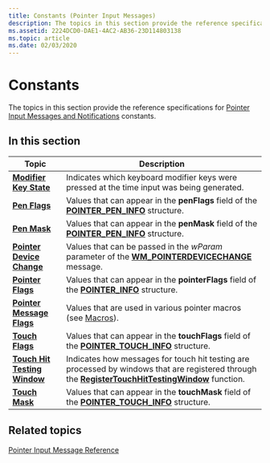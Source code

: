 ```yaml
---
title: Constants (Pointer Input Messages)
description: The topics in this section provide the reference specifications for Pointer Input Messages and Notifications constants.
ms.assetid: 2224DCD0-DAE1-4AC2-AB36-23D114803138
ms.topic: article
ms.date: 02/03/2020
---
```


# Constants

The topics in this section provide the reference specifications for [Pointer Input Messages and Notifications](messages-and-notifications-portal.md) constants.

## In this section



| Topic                                                                             | Description                                                                                                                                                                                                 |
|-----------------------------------------------------------------------------------|-------------------------------------------------------------------------------------------------------------------------------------------------------------------------------------------------------------|
| [**Modifier Key State**](modifier-key-states-constants.md)<br/>            | Indicates which keyboard modifier keys were pressed at the time input was being generated.<br/>                                                                                                       |
| [**Pen Flags**](pen-flags-constants.md)<br/>                               | Values that can appear in the **penFlags** field of the [**POINTER_PEN_INFO**](/previous-versions/windows/desktop/api) structure.<br/>                                                                         |
| [**Pen Mask**](pen-mask-constants.md)<br/>                                 | Values that can appear in the **penMask** field of the [**POINTER_PEN_INFO**](/previous-versions/windows/desktop/api) structure.<br/>                                                                          |
| [**Pointer Device Change**](pointer-device-change-constants.md)<br/>       | Values that can be passed in the *wParam* parameter of the [**WM_POINTERDEVICECHANGE**](wm-pointerdevicechange.md) message.<br/>                                                                    |
| [**Pointer Flags**](pointer-flags-contants.md)<br/>                        | Values that can appear in the **pointerFlags** field of the [**POINTER_INFO**](/previous-versions/windows/desktop/api) structure.<br/>                                                                              |
| [**Pointer Message Flags**](pointer-message-flags.md)<br/>                 | Values that are used in various pointer macros (see [Macros](macros.md)).<br/>                                                                                                                       |
| [**Touch Flags**](touch-flags-constants.md)<br/>                           | Values that can appear in the **touchFlags** field of the [**POINTER_TOUCH_INFO**](/previous-versions/windows/desktop/api) structure.<br/>                                                                   |
| [**Touch Hit Testing Window**](touch-hit-testing-window-constants.md)<br/> | Indicates how messages for touch hit testing are processed by windows that are registered through the [**RegisterTouchHitTestingWindow**](/windows/win32/api/winuser/nf-winuser-registertouchhittestingwindow) function.<br/> |
| [**Touch Mask**](touch-mask-constants.md)<br/>                             | Values that can appear in the **touchMask** field of the [**POINTER_TOUCH_INFO**](/previous-versions/windows/desktop/api) structure.<br/>                                                                    |



 

## Related topics

<dl> <dt>

[Pointer Input Message Reference](wmpointer-reference.md)
</dt> </dl>

 

